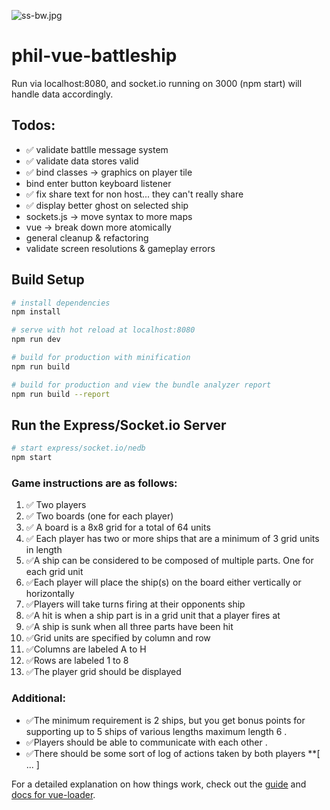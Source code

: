 ![ss-bw.jpg](https://github.com/phil-earley/battleship-vue/blob/master/screenshots/battleship-vue-sockets.png?raw=true)  

# phil-vue-battleship

Run via localhost:8080, and socket.io running on 3000 (npm start) will handle data accordingly.

## Todos:
- ✅ validate battlle message system  
- ✅ validate data stores valid  
- ✅ bind classes -> graphics on player tile  
- bind enter button keyboard listener  
- ✅ fix share text for non host... they can't really share  
- ✅ display better ghost on selected ship  
- sockets.js -> move syntax to more maps  
- vue -> break down more atomically  
- general cleanup & refactoring
- validate screen resolutions & gameplay errors

## Build Setup

``` bash
# install dependencies
npm install

# serve with hot reload at localhost:8080
npm run dev

# build for production with minification
npm run build

# build for production and view the bundle analyzer report
npm run build --report
```

## Run the Express/Socket.io Server  
``` bash  
# start express/socket.io/nedb
npm start
```


### Game instructions are as follows: ###
1.  ✅ Two players  
2.  ✅ Two boards (one for each player) 
3.  ✅ A board is a 8x8 grid for a total of 64 units 
4.  ✅ Each player has two or more ships that are a minimum of 3 grid units in length 
5.  ✅A ship can be considered to be composed of multiple parts. One for each grid unit 
6.  ✅Each player will place the ship(s) on the board either vertically or horizontally 
7.  ✅Players will take turns firing at their opponents ship 
8.  ✅A hit is when a ship part is in a grid unit that a player fires at 
9.  ✅A ship is sunk when all three parts have been hit 
10. ✅Grid units are specified by column and row 
11. ✅Columns are labeled A to H 
12. ✅Rows are labeled 1 to 8 
13. ✅The player grid should be displayed 

### Additional: ###
- ✅The minimum requirement is 2 ships, but you get bonus points for supporting up to 5 ships of various lengths maximum length 6 . 
- ✅Players should be able to communicate with each other . 
- ✅There should be some sort of log of actions taken by both players **[ ... ]  
    
    
For a detailed explanation on how things work, check out the [guide](http://vuejs-templates.github.io/webpack/) and [docs for vue-loader](http://vuejs.github.io/vue-loader).
